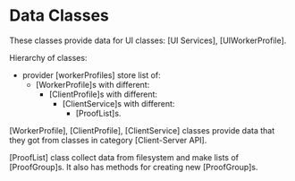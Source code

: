 # Data Classes

These classes provide data for UI classes: [UI Services], [UIWorkerProfile].

Hierarchy of classes:

- provider [workerProfiles] store list of:
    - [WorkerProfile]s with different:
        - [ClientProfile]s with different:
            - [ClientService]s with different:
                - [ProofList]s.

[WorkerProfile], [ClientProfile], [ClientService] classes provide data that they got from classes in
category [Client-Server API].

[ProofList] class collect data from filesystem and make lists of [ProofGroup]s. It also has methods
for creating new [ProofGroup]s.  